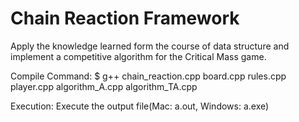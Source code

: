 # Chain Reaction Framework

Apply the knowledge learned form the course of data structure and implement a competitive algorithm for the Critical Mass game.

Compile Command:
    $ g++ chain_reaction.cpp board.cpp rules.cpp player.cpp algorithm_A.cpp algorithm_TA.cpp 

Execution: 
    Execute the output file(Mac: a.out, Windows: a.exe)